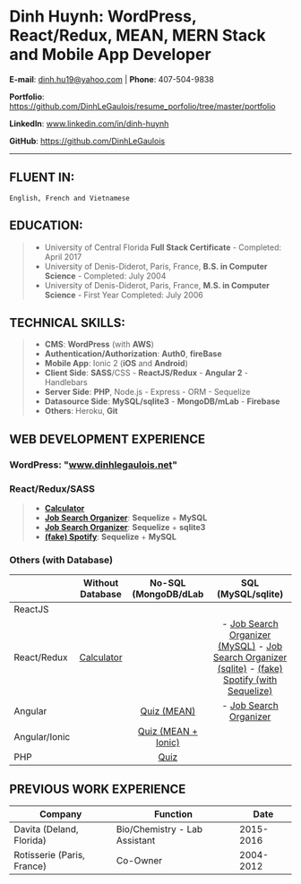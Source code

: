# Dinh Huynh: WordPress, React/Redux, MEAN, MERN Stack and Mobile App Developer

**E-mail**: dinh.hu19@yahoo.com | **Phone**: 407-504-9838

**Portfolio**: https://github.com/DinhLeGaulois/resume_porfolio/tree/master/portfolio

**LinkedIn**: www.linkedin.com/in/dinh-huynh			                         

**GitHub**: https://github.com/DinhLeGaulois

---

## FLUENT IN:		
```
English, French and Vietnamese
```

## EDUCATION:	

> * University of Central Florida **Full Stack Certificate** - Completed: April 2017
> * University of Denis-Diderot, Paris, France, **B.S. in Computer Science** - Completed: July 2004
> * University of Denis-Diderot, Paris, France, **M.S. in Computer Science** - First Year Completed: July 2006


## TECHNICAL SKILLS:		

> * **CMS**: **WordPress** (with **AWS**)
> * **Authentication/Authorization**: **Auth0**, **fireBase** <br/>
> * **Mobile App**: Ionic 2 (**iOS** and **Android**)<br/>
> * **Client Side**: **SASS**/CSS - **ReactJS/Redux** - **Angular 2** - Handlebars <br/>
> * **Server Side**: **PHP**, Node.js - Express - ORM - Sequelize <br/>
> * **Datasource Side**: **MySQL/sqlite3** - **MongoDB/mLab** - **Firebase** <br/>
> * **Others**: Heroku, **Git**  <br/>                                     

## WEB DEVELOPMENT EXPERIENCE

### WordPress: "www.dinhlegaulois.net"

### React/Redux/SASS
> * [**Calculator**](https://github.com/DinhLeGaulois/projects_without_db/tree/master/projects_with_react/calculator_react_redux)
> * [**Job Search Organizer**](https://github.com/DinhLeGaulois/projects_with_sql/tree/master/react-redux/job_search_react_redux_mysql): **Sequelize** + **MySQL**
> * [**Job Search Organizer**](https://github.com/DinhLeGaulois/projects_with_sql/tree/master/react-redux/job_search_react_redux_sqlite): **Sequelize** + **sqlite3**
> * [**(fake) Spotify**](https://github.com/DinhLeGaulois/projects_with_sql/tree/master/react-redux/spotify_react_redux_sql_sequelize): **Sequelize** + **MySQL**

### Others (with Database)

|               |                                                      Without Database                                                     |                                                   No-SQL (MongoDB/dLab                                                   |                                                                                                                                                                                                            SQL (MySQL/sqlite)                                                                                                                                                                                                           |
|---------------|:-------------------------------------------------------------------------------------------------------------------------:|:------------------------------------------------------------------------------------------------------------------------:|:---------------------------------------------------------------------------------------------------------------------------------------------------------------------------------------------------------------------------------------------------------------------------------------------------------------------------------------------------------------------------------------------------------------------------------------:|
| ReactJS       |                                                                                                                           |                                                                                                                          |                                                                                                                                                                                                                                                                                                                                                                                                                                         |
| React/Redux   | [Calculator](https://github.com/DinhLeGaulois/projects_without_db/tree/master/projects_with_react/calculator_react_redux) |                                                                                                                          | - [Job Search Organizer (MySQL)](https://github.com/DinhLeGaulois/projects_with_sql/tree/master/react-redux/job_search_react_redux_mysql) - [Job Search Organizer (sqlite)](https://github.com/DinhLeGaulois/projects_with_sql/tree/master/react-redux/job_search_react_redux_sqlite) - [(fake) Spotify (with Sequelize)](https://github.com/DinhLeGaulois/projects_with_sql/tree/master/react-redux/spotify_react_redux_sql_sequelize) |
| Angular       |                                                                                                                           | [Quiz (MEAN)](https://github.com/DinhLeGaulois/projects_with_no-sql/tree/master/projects_MongoDB/quiz_MEAN_Stack)        | - [Job Search Organizer]()                                                                                                                                                                                                                                                                                                                                                                                                              |
| Angular/Ionic |                                                                                                                           | [Quiz (MEAN + Ionic)](https://github.com/DinhLeGaulois/projects_with_no-sql/tree/master/projects_MongoDB/quiz_MobileApp) |                                                                                                                                                                                                                                                                                                                                                                                                                                         |
| PHP           |                                                                                                                           | [Quiz](https://github.com/DinhLeGaulois/projects_with_no-sql/tree/master/projects_MongoDB/quiz_PHP)                      |                                                                                                                                                                                                                                                                                                                                                                                                                                         |

## PREVIOUS WORK EXPERIENCE

|Company|Function|Date|
|---|---|---|
| Davita (Deland, Florida) | Bio/Chemistry - Lab Assistant | 2015-2016 |	
| Rotisserie (Paris, France) | Co-Owner | 2004-2012 |
